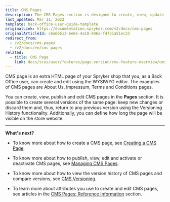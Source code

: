 ```yaml
---
title: CMS Pages
description: The CMS Pages section is designed to create, view, update, publish CMS pages, compare its versions, and activate/deactivate in the Back Office.
last_updated: Mar 11, 2022
template: back-office-user-guide-template
originalLink: https://documentation.spryker.com/v2/docs/cms-pages
originalArticleId: c6a66613-6e8e-4a10-846a-f4731a51ec23
redirect_from:
  - /v2/docs/cms-pages
  - /v2/docs/en/cms-pages
related:
  - title: CMS Page
    link: docs/scos/user/features/page.version/cms-feature-overview/cms-pages-overview.html
---
```


CMS page is an extra HTML page of your Spryker shop that you, as a Back Office user, can create and edit using the WYSIWYG editor. The examples of CMS pages are About Us, Impressum, Terms and Conditions pages. 

You can create, view, publish and edit CMS pages in the **Pages** section. It is possible to create several versions of the same page: keep new changes or discard them and, thus, return to any previous version using the Versioning History functionality. Additionally, you can define how long the page will be visible on the store website.
***
**What's next?**

* To know more about how to create a CMS page, see [Creating a CMS Page](/docs/scos/user/back-office-user-guides/{{page.version}}/content/pages/creating-cms-pages.html).

* To know more about how to publish, view, edit and activate or deactivate CMS pages, see [Managing CMS Pages](/docs/scos/user/back-office-user-guides/{{page.version}}/content/pages/managing-cms-pages.html).

* To know more about how to view the version history of CMS pages and compare versions, see [CMS Versioning](/docs/scos/user/back-office-user-guides/{{page.version}}/content/pages/managing-cms-page-versions.html).

* To learn more about attributes you use to create and edit CMS pages, see articles in the [CMS Pages: Reference Information](/docs/scos/user/back-office-user-guides/{{page.version}}/content/pages/references/cms-pages-reference-information.html) section.

